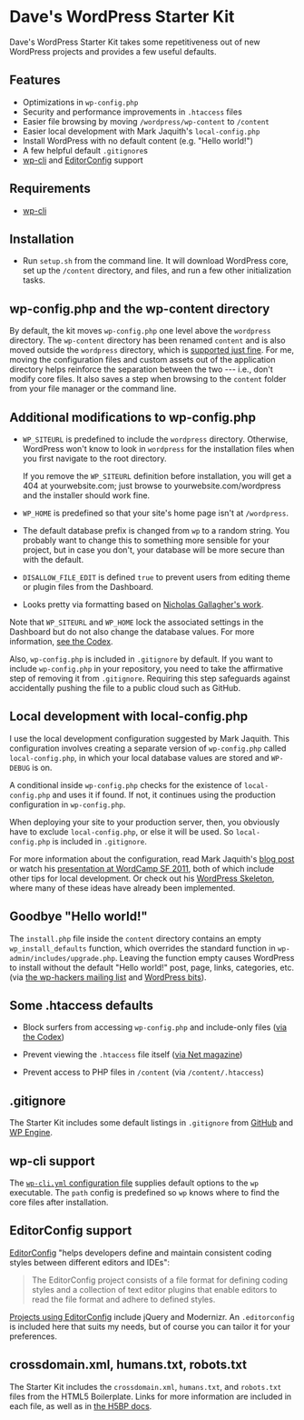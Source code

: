 # Dave's WordPress Starter Kit #

Dave's WordPress Starter Kit takes some repetitiveness out
of new WordPress projects and provides a few useful
defaults.


## Features ##

* Optimizations in `wp-config.php`
* Security and performance improvements in `.htaccess` files
* Easier file browsing by moving `/wordpress/wp-content` to
  `/content`
* Easier local development with Mark Jaquith's
  `local-config.php`
* Install WordPress with no default content (e.g. "Hello
  world!")
* A few helpful default `.gitignore`s
* [wp-cli][23] and [EditorConfig][18] support


## Requirements ##

* [wp-cli][23]


## Installation ##

* Run `setup.sh` from the command line. It will download
  WordPress core, set up the `/content` directory, and
  files, and run a few other initialization tasks.


## wp-config.php and the wp-content directory ##

By default, the kit moves `wp-config.php` one level above
the `wordpress` directory. The `wp-content` directory has
been renamed `content` and is also moved outside the
`wordpress` directory, which is [supported just fine][2].
For me, moving the configuration files and custom assets out
of the application directory helps reinforce the separation
between the two --- i.e., don't modify core files. It also
saves a step when browsing to the `content` folder from your
file manager or the command line.


## Additional modifications to wp-config.php ##

*   `WP_SITEURL` is predefined to include the `wordpress`
    directory. Otherwise, WordPress won't know to look in
    `wordpress` for the installation files when you first
    navigate to the root directory.

    If you remove the `WP_SITEURL` definition before
    installation, you will get a 404 at yourwebsite.com;
    just browse to yourwebsite.com/wordpress and the
    installer should work fine.

*   `WP_HOME` is predefined so that your site's home page
    isn't at `/wordpress`.

*   The default database prefix is changed from `wp` to a
    random string. You probably want to change this to
    something more sensible for your project, but in case
    you don't, your database will be more secure than with
    the default.

*   `DISALLOW_FILE_EDIT` is defined `true` to prevent users
    from editing theme or plugin files from the Dashboard.

*   Looks pretty via formatting based on [Nicholas
    Gallagher's work][17].

Note that `WP_SITEURL` and `WP_HOME` lock the associated
settings in the Dashboard but do not also change the
database values. For more information, [see the Codex][5].

Also, `wp-config.php` is included in `.gitignore` by
default. If you want to include `wp-config.php` in your
repository, you need to take the affirmative step of
removing it from `.gitignore`. Requiring this step
safeguards against accidentally pushing the file to a public
cloud such as GitHub.


## Local development with local-config.php ##

I use the local development configuration suggested by Mark
Jaquith. This configuration involves creating a separate
version of `wp-config.php` called `local-config.php`, in
which your local database values are stored and `WP-DEBUG`
is on.

A conditional inside `wp-config.php` checks for the
existence of `local-config.php` and uses it if found. If
not, it continues using the production configuration in
`wp-config.php`.

When deploying your site to your production server, then,
you obviously have to exclude `local-config.php`, or else it
will be used. So `local-config.php` is included in
`.gitignore`.

For more information about the configuration, read Mark
Jaquith's [blog post][3] or watch his [presentation at
WordCamp SF 2011][4], both of which include other tips for
local development. Or check out his [WordPress
Skeleton][16], where many of these ideas have already been
implemented.


## Goodbye "Hello world!" ##

The `install.php` file inside the `content` directory
contains an empty `wp_install_defaults` function, which
overrides the standard function in
`wp-admin/includes/upgrade.php`. Leaving the function empty
causes WordPress to install without the default "Hello
world!" post, page, links, categories, etc. (via [the
wp-hackers mailing list][12] and [WordPress bits][13]).


## Some .htaccess defaults ##

*   Block surfers from accessing `wp-config.php` and
    include-only files ([via the Codex][9])

*   Prevent viewing the `.htaccess` file itself ([via Net
    magazine][10])

*   Prevent access to PHP files in `/content` (via
    `/content/.htaccess`)


## .gitignore ##

The Starter Kit includes some default listings in
`.gitignore` from [GitHub][15] and [WP Engine][24].


## wp-cli support ##

The [`wp-cli.yml` configuration file][25] supplies default options
to the `wp` executable. The `path` config is predefined so `wp`
knows where to find the core files after installation.


## EditorConfig support ##

[EditorConfig][18] "helps developers define and maintain
consistent coding styles between different editors and
IDEs":

> The EditorConfig project consists of a file format for
> defining coding styles and a collection of text editor
> plugins that enable editors to read the file format and
> adhere to defined styles.

[Projects using EditorConfig][19] include jQuery and
Modernizr. An `.editorconfig` is included here that suits my
needs, but of course you can tailor it for your preferences.


## crossdomain.xml, humans.txt, robots.txt ##

The Starter Kit includes the `crossdomain.xml`, `humans.txt`, and
`robots.txt` files from the HTML5 Boilerplate. Links for more
information are included in each file, as well as in
[the H5BP docs][21].


[1]: http://codex.wordpress.org/Hardening_WordPress#Securing_wp-config.php
[2]: http://codex.wordpress.org/Editing_wp-config.php#Moving_wp-content
[3]: http://markjaquith.wordpress.com/2011/06/24/wordpress-local-dev-tips/
[4]: http://wordpress.tv/2011/08/20/mark-jaquith-scaling-servers-and-deploys-oh-my/
[5]: http://codex.wordpress.org/Editing_wp-config.php#WordPress_address
[8]: https://github.com/dlh01/dave-wpstarterkit/tree/noassets
[9]: http://codex.wordpress.org/Hardening_WordPress
[10]: http://www.netmagazine.com/tutorials/protect-your-wordpress-site-htaccess
[11]: http://perishablepress.com/5g-blacklist-2012/
[12]: http://lists.automattic.com/pipermail/wp-hackers/2012-April/042932.html
[13]: http://wpbits.wordpress.com/2007/08/10/automating-wordpress-customizations-the-installphp-way/
[14]: https://github.com/retlehs/roots
[15]: https://github.com/github/gitignore
[16]: https://github.com/markjaquith/WordPress-Skeleton
[17]: https://github.com/necolas/idiomatic-css
[18]: http://editorconfig.org/
[19]: https://github.com/editorconfig/editorconfig/wiki/Projects-Using-EditorConfig
[20]: http://blog.sucuri.net/2012/07/wordpress-and-server-hardening-taking-security-to-another-level.html
[21]: https://github.com/h5bp/html5-boilerplate/tree/master/doc
[22]: http://perishablepress.com/wordpress-5g-blacklist/
[23]: http://wp-cli.org
[24]: http://git.wpengine.com/assets/media/recommended-gitignore-no-wp
[25]: http://wp-cli.org/config/
